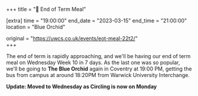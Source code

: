 +++
title = "🍛 End of Term Meal"

[extra]
time = "19:00:00"
end_date = "2023-03-15"
end_time = "21:00:00"
location = "Blue Orchid"

original = "https://uwcs.co.uk/events/eot-meal-22t2/"    
+++

The end of term is rapidly approaching, and we'll be having our end of term meal on Wednesday Week 10 in 7 days. As the last one was so popular, we'll be going to **The Blue Orchid** again in Coventry at 19:00 PM, getting the bus from campus at around 18:20PM from Warwick University Interchange.

**Update: Moved to Wednesday as Circling is now on Monday**
